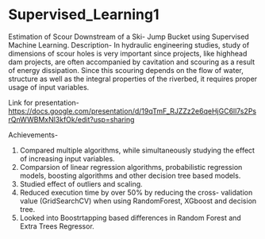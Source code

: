 # Supervised_Learning1
Estimation of Scour Downstream of a Ski- Jump Bucket using Supervised Machine Learning.
Description- In hydraulic engineering studies, study of dimensions of scour holes is very important since projects, like highhead dam projects, are often accompanied by cavitation and scouring as a result of energy dissipation. Since this scouring depends on the flow of water, structure as well as the integral properties of the riverbed, it requires proper usage of input variables. 

Link for presentation-
https://docs.google.com/presentation/d/19qTmF_RJZZz2e6qeHjGC6ll7s2PsrQnWWBMxNl3kfOk/edit?usp=sharing

Achievements- 
1) Compared multiple algorithms, while simultaneously studying the effect of increasing input variables.
2) Comparsion of linear regression algorithms, probabilistic regression models, boosting algorithms and other decision tree based models.
3) Studied effect of outliers and scaling.
4) Reduced execution time by over 50% by reducing the cross- validation value (GridSearchCV) when using RandomForest, XGboost and decision tree.
5) Looked into Boostrtapping based differences in Random Forest and Extra Trees Regressor. 
